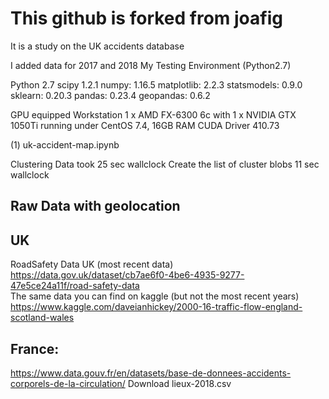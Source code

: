 # This github is forked from joafig

It is a study on the UK accidents database

I added data for 2017 and 2018 
My Testing Environment (Python2.7)

Python 2.7
scipy 1.2.1
numpy: 1.16.5
matplotlib: 2.2.3
statsmodels: 0.9.0
sklearn: 0.20.3
pandas: 0.23.4
geopandas: 0.6.2

GPU equipped Workstation 1 x AMD FX-6300 6c with 1 x NVIDIA GTX 1050Ti running under CentOS 7.4, 16GB RAM
CUDA Driver 410.73 

(1) uk-accident-map.ipynb

Clustering Data took 25 sec wallclock
Create the list of cluster blobs 11 sec wallclock

## Raw Data with geolocation

## UK 
RoadSafety Data UK (most recent data)
https://data.gov.uk/dataset/cb7ae6f0-4be6-4935-9277-47e5ce24a11f/road-safety-data   
The same data you can find on kaggle (but not the most recent years)
https://www.kaggle.com/daveianhickey/2000-16-traffic-flow-england-scotland-wales



## France: 
https://www.data.gouv.fr/en/datasets/base-de-donnees-accidents-corporels-de-la-circulation/
Download lieux-2018.csv





 
